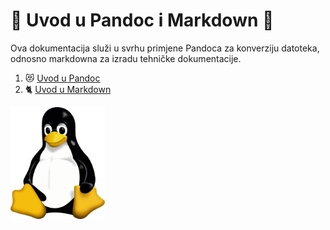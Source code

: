 # 🍕 Uvod u Pandoc i Markdown 🍕
Ova dokumentacija služi u svrhu primjene Pandoca za konverziju datoteka, odnosno markdowna za izradu tehničke dokumentacije.

1. 😻 [Uvod u Pandoc](docs/02-pandoc-primjeri-konverzije.md)
2. 🐈 [Uvod u Markdown](docs/01-markdown-primjeri.md)

<img src="Tux.png" width="30%">
